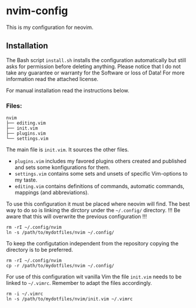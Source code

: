 # nvim-config

This is my configuration for neovim.

## Installation

The Bash script `install.sh` installs the configuration automatically but still asks for permission before deleting anything.
Please notice that I do not take any guarantee or warranty for the Software or loss of Data!
For more information read the attached license.

For manual installation read the instructions below.
  

### Files:

```
nvim
├── editing.vim
├── init.vim
├── plugins.vim
└── settings.vim
```

The main file is `init.vim`.
It sources the other files.
* `plugins.vim` includes my favored plugins others created and published and sets some konfigurations for them.
* `settings.vim` contains some sets and unsets of specific Vim-options to my taste.
* `editing.vim` contains definitions of commands, automatic commands, mappings (and abbreviations).

To use this configuration it must be placed where neovim will find.
The best way to do so is linking the dirctory under the `~/.config/` directory.
!!! Be aware that this will overwrite the previous configuration !!!
```
rm -rI ~/.config/nvim
ln -s /path/to/mydotfiles/nvim ~/.config/
```
To keep the configutation independent from the repository copying the directory is to be preferred.
```
rm -rI ~/.config/nvim
cp -r /path/to/mydotfiles/nvim ~/.config/
```
For use of this configuration wit vanilla Vim the file `init.vim` needs to be linked to `~/.vimrc`.
Remember to adapt the files accordingly.
```
rm -i ~/.vimrc
ln -s /path/to/mydotfiles/nvim/init.vim ~/.vimrc
```
